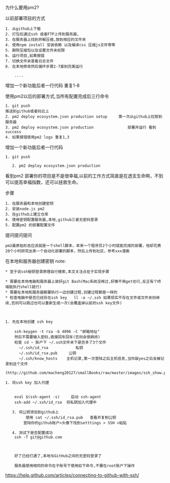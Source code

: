 为什么要用pm2?

以前部署项目的方式 

	1. 从github上下载
	2. 打包后通过ssh 或者FTP上传到服务器,
	3. 在服务器上找到并解压缩,放到相应的文件夹
	4. 使用npm install 安装依赖 以及编译css 压缩js文件等等
	5. 删除压缩包以及设置文件夹权限 
	6. 运行项目,如果报错
	7. 切换文件夹查看日志文件
	8. 在本地修改然后循环步骤2-7直到完美运行

        ....

增加一个新功能后者一行代码
        重复1-8

使用pm2以后的部署方式,当所有配置完成后三行命令

	1. git push                                                                  推送到github或者码云上
	2. pm2 deploy ecosystem.json production setup     第一次从github上拉取到服务器
	3. pm2 deploy ecosystem.json production               部署并运行 看到 success   
	4. 如果报错使用pm2 logs 重复1,3


增加一个新功能后者一行代码

	1. git push 

       2. pm2 deploy ecosystem.json production 


看到pm2 部署你的项目是不是很幸福,以前的工作方式简直是在透支生命啊，不到可以提高幸福指数，还可以拯救生命。

步骤

	1. 在服务器和本地创建密钥
	2. 安装node.js pm2
	3. 在github上建立仓库
	4. 使用密钥配置服务器,本地,github三者无密码登录
	5. 配置pm2 的部署配置文件



提问提问提问



    pm2最原始形态应该就是一个shell脚本，本来一个程序员2个小时就能完成的部署，他却花费20个小时研究出来一个自动化部署的脚本，然后上传到社区，参考xxx漫画



在本地和服务器创建密钥
    note: 

	* 至于说ssh秘钥登录原理自行搜索,本文关注点在于实现步骤

	* 需要在本地电脑和服务器上装好git Bash(Mac系统没用过,好像不用get也行,反正有个终端能执行shell就行)
	* 需要在本地和服务器都要执行一边创建过程,创建过程都是一样的
	* 检查电脑中是否已经存在ssh key   ll -a ~/.ssh 如果现实不存在文件或文件夹则继续,否则可以跳过也可以重新生成一次(会覆盖掉以前的ssh key文件)



	1. 先在本地创建 ssh key

        ssh-keygen -t rsa -b 4096 -C "邮箱地址"
        然后不需要输入密码,直接回车回车(否则会很麻烦)
        检查 cd ~ 账户下 ~/.ssh文件夹下是否多了3个文件
          ~/.ssh/id_rsa            私钥
          ~/.ssh/id_rsa.pub     公钥
          ~/.ssh/know_hosts    主机记录,第一次登陆之后主机信息,当你敲yes之后会被记录到这个文件
        (http://github.com/macheng20127/smallBooks/raw/master/images/ssh_show.png)

	1. 将ssh key 加入代理

           
        eval $(ssh-agent -s)     启动 ssh-agent
        ssh-add ~/.ssh/id_rsa  将私钥加入代理中
        
       3. 将公钥添加到github上
             使用 cat ~/.ssh/id_rsa.pub   查看并复制公钥
            登陆你的github账户>头像下找到setttings > SSH >粘贴
 
       4. 测试下是否配置成功
        ssh -T git@github.com

        
        
        好了已经打通了,本地与GitHub之间的无密码登录了

        服务器使用相同的命令在子账号下使用如下命令,不要在root账户下操作
        




  https://help.github.com/articles/connecting-to-github-with-ssh/






